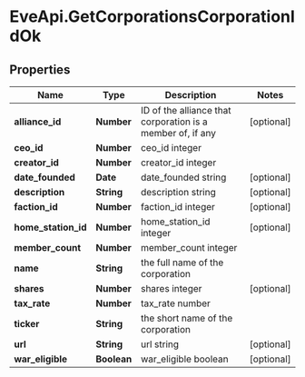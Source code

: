 # EveApi.GetCorporationsCorporationIdOk

## Properties
Name | Type | Description | Notes
------------ | ------------- | ------------- | -------------
**alliance_id** | **Number** | ID of the alliance that corporation is a member of, if any | [optional] 
**ceo_id** | **Number** | ceo_id integer | 
**creator_id** | **Number** | creator_id integer | 
**date_founded** | **Date** | date_founded string | [optional] 
**description** | **String** | description string | [optional] 
**faction_id** | **Number** | faction_id integer | [optional] 
**home_station_id** | **Number** | home_station_id integer | [optional] 
**member_count** | **Number** | member_count integer | 
**name** | **String** | the full name of the corporation | 
**shares** | **Number** | shares integer | [optional] 
**tax_rate** | **Number** | tax_rate number | 
**ticker** | **String** | the short name of the corporation | 
**url** | **String** | url string | [optional] 
**war_eligible** | **Boolean** | war_eligible boolean | [optional] 


